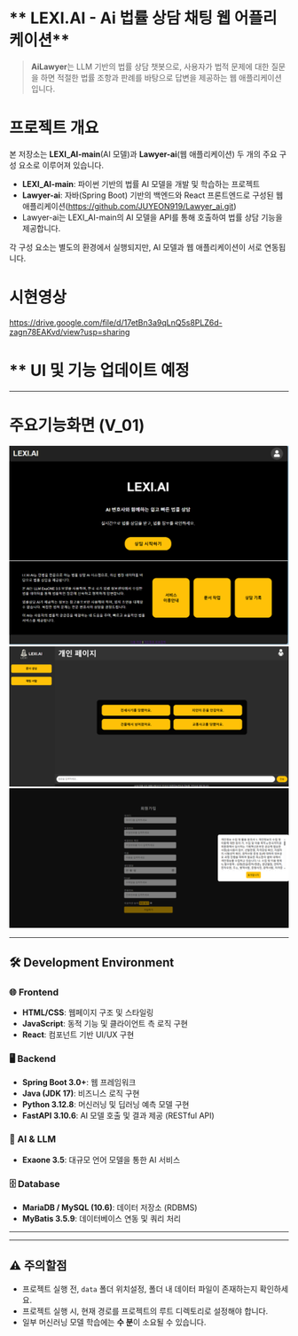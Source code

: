 # ** LEXI.AI - Ai 법률 상담 채팅 웹 어플리케이션**  

> **AiLawyer**는 LLM 기반의 법률 상담 챗봇으로, 사용자가 법적 문제에 대한 질문을 하면 적절한 법률 조항과 판례를 바탕으로 답변을 제공하는 웹 애플리케이션입니다.

# 프로젝트 개요  
본 저장소는 **LEXI_AI-main**(AI 모델)과 **Lawyer-ai**(웹 애플리케이션) 두 개의 주요 구성 요소로 이루어져 있습니다.  

- **LEXI_AI-main**: 파이썬 기반의 법률 AI 모델을 개발 및 학습하는 프로젝트  
- **Lawyer-ai**: 자바(Spring Boot) 기반의 백엔드와 React 프론트엔드로 구성된 웹 애플리케이션(https://github.com/JUYEON919/Lawyer_ai.git)
- Lawyer-ai는 LEXI_AI-main의 AI 모델을 API를 통해 호출하여 법률 상담 기능을 제공합니다.  

각 구성 요소는 별도의 환경에서 실행되지만, AI 모델과 웹 애플리케이션이 서로 연동됩니다.  

# **시현영상**
https://drive.google.com/file/d/17etBn3a9qLnQ5s8PLZ6d-zagn78EAKvd/view?usp=sharing



# ** UI 및 기능 업데이트 예정
---
# 주요기능화면 (V_01)
  ![홈 화면](static/home.png)
  ![로그인시채팅화면 화면](static/로그인후채팅.png)
  ![회원가입 화면](static/회원가입.png)

---

## 🛠 Development Environment  

### 🌐 Frontend  
- **HTML/CSS**: 웹페이지 구조 및 스타일링  
- **JavaScript**: 동적 기능 및 클라이언트 측 로직 구현  
- **React**: 컴포넌트 기반 UI/UX 구현  

### 🖥 Backend  
- **Spring Boot 3.0+**: 웹 프레임워크  
- **Java (JDK 17)**: 비즈니스 로직 구현  
- **Python 3.12.8**: 머신러닝 및 딥러닝 예측 모델 구현  
- **FastAPI 3.10.6**: AI 모델 호출 및 결과 제공 (RESTful API)  

### 🤖 AI & LLM  
- **Exaone 3.5**: 대규모 언어 모델을 통한 AI 서비스  

### 🗄 Database  
- **MariaDB / MySQL (10.6)**: 데이터 저장소 (RDBMS)  
- **MyBatis 3.5.9**: 데이터베이스 연동 및 쿼리 처리  

---



---
## ⚠️ 주의할점

- 프로젝트 실행 전, `data` 폴더 위치설정, 폴더 내 데이터 파일이 존재하는지 확인하세요.
- 프로젝트 실행 시, 현재 경로를 프로젝트의 루트 디렉토리로 설정해야 합니다.
- 일부 머신러닝 모델 학습에는 **수 분**이 소요될 수 있습니다.


